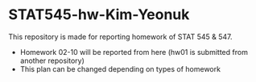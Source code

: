 # STAT545-hw-Kim-Yeonuk
This repository is made for reporting homework of STAT 545 & 547.

- Homework 02-10 will be reported from here (hw01 is submitted from another repository)
- This plan can be changed depending on types of homework
